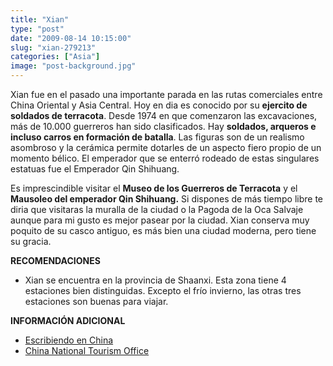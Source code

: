 ```yaml
---
title: "Xian"
type: "post"
date: "2009-08-14 10:15:00"
slug: "xian-279213"
categories: ["Asia"]
image: "post-background.jpg"
---
```


[](/wp-content/uploads/2009/08/279213-171724.jpg)

Xian fue en el pasado una importante parada en las rutas comerciales entre China Oriental y Asia Central. Hoy en dia es conocido por su **ejercito de soldados de terracota**. Desde 1974 en que comenzaron las excavaciones, más de 10.000 guerreros han sido clasificados. Hay **soldados, arqueros e incluso carros en formación de batalla**. Las figuras son de un realismo asombroso y la cerámica permite dotarles de un aspecto fiero propio de un momento bélico. El emperador que se enterró rodeado de estas singulares estatuas fue el Emperador Qin Shihuang.

Es imprescindible visitar el **Museo de los Guerreros de Terracota** y el **Mausoleo del emperador Qin Shihuang.** Si dispones de más tiempo libre te diria que visitaras la muralla de la ciudad o la Pagoda de la Oca Salvaje aunque para mi gusto es mejor pasear por la ciudad. Xian conserva muy poquito de su casco antiguo, es más bien una ciudad moderna, pero tiene su gracia.

**RECOMENDACIONES**

- Xian se encuentra en la provincia de Shaanxi. Esta zona tiene 4 estaciones bien distinguidas. Excepto el frío invierno, las otras tres estaciones son buenas para viajar.

**INFORMACIÓN ADICIONAL**

- [Escribiendo en China](http://escribiendoenchina.blogspot.com/)
- [China National Tourism Office](http://www.cnto.org/aboutchina.asp)